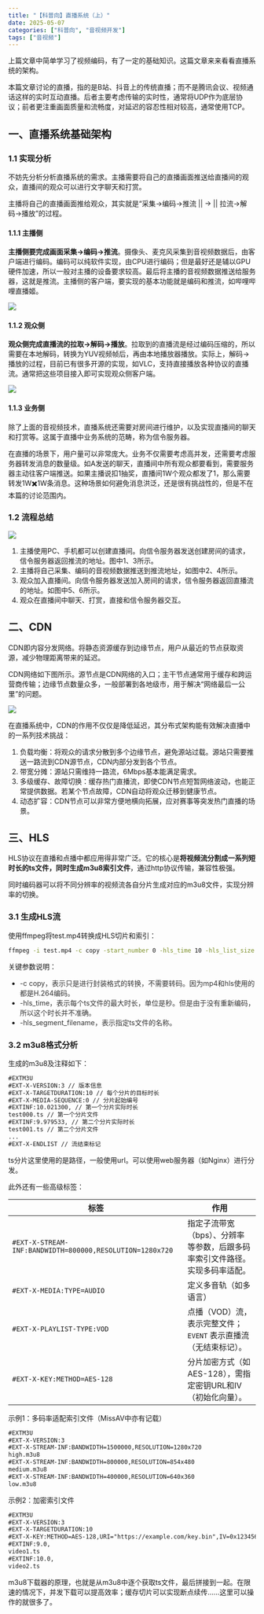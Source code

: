 ```yaml
---
title: "【科普向】直播系统（上）"
date: 2025-05-07
categories: ["科普向", "音视频开发"]
tags: ["音视频"]
---
```


上篇文章中简单学习了视频编码，有了一定的基础知识。这篇文章来来看看直播系统的架构。

本篇文章讨论的直播，指的是B站、抖音上的传统直播；而不是腾讯会议、视频通话这样的实时互动直播。后者主要考虑传输的实时性，通常将UDP作为底层协议；前者更注重画面质量和流畅度，对延迟的容忍性相对较高，通常使用TCP。

## 一、直播系统基础架构
### 1.1 实现分析
不妨先分析分析直播系统的需求。主播需要将自己的直播画面推送给直播间的观众，直播间的观众可以进行文字聊天和打赏。

主播将自己的直播画面推给观众，其实就是“采集->编码->推流 || -> || 拉流->解码->播放”的过程。

#### 1.1.1 主播侧
**主播侧要完成画面采集->编码->推流**。摄像头、麦克风采集到音视频数据后，由客户端进行编码。编码可以纯软件实现，由CPU进行编码；但是最好还是辅以GPU硬件加速，所以一般对主播的设备要求较高。最后将主播的音视频数据推送给服务器，这就是推流。主播侧的客户端，要实现的基本功能就是编码和推流，如哔哩哔哩直播姬。

![](https://img.jupng.top:7326/yuque/0/2025/png/2648742/1746547646694-fa82abaa-22e3-4f37-a679-3e6caa708944.png)

#### 1.1.2 观众侧
**观众侧完成直播流的拉取->解码->播放**。拉取到的直播流是经过编码压缩的，所以需要在本地解码，转换为YUV视频帧后，再由本地播放器播放。实际上，解码->播放的过程，目前已有很多开源的实现，如VLC，支持直接播放各种协议的直播流。通常把这些项目接入即可实现观众侧客户端。

![](https://img.jupng.top:7326/yuque/0/2025/png/2648742/1746548605617-d565330d-20ac-4eb1-af9f-2b9d3619f01a.png)

#### 1.1.3 业务侧
除了上面的音视频技术，直播系统还需要对房间进行维护，以及实现直播间的聊天和打赏等。这属于直播中业务系统的范畴，称为信令服务器。

在直播的场景下，用户量可以非常庞大。业务不仅需要考虑高并发，还需要考虑服务器转发消息的数量级。如A发送的聊天，直播间中所有观众都要看到，需要服务器主动往客户端推送。如果主播说扣1抽奖，直播间1W个观众都发了1，那么需要转发1W✖️1W条消息。这种场景如何避免消息洪泛，还是很有挑战性的，但是不在本篇的讨论范围内。

### 1.2 流程总结
![](https://img.jupng.top:7326/yuque/0/2025/png/2648742/1746546414872-fe6551c0-9797-4aa3-a9b7-ffa44f858bd5.png)

1. 主播使用PC、手机都可以创建直播间。向信令服务器发送创建房间的请求，信令服务器返回推流的地址。图中1、3所示。
2. 主播将自己采集、编码的音视频数据推送到推流地址，如图中2、4所示。
3. 观众加入直播间。向信令服务器发送加入房间的请求，信令服务器返回直播流的地址。如图中5、6所示。
4. 观众在直播间中聊天、打赏，直接和信令服务器交互。

## 二、CDN
CDN即内容分发网络。将静态资源缓存到边缘节点，用户从最近的节点获取资源，减少物理距离带来的延迟。

CDN网络如下图所示。源节点是CDN网络的入口；主干节点通常用于缓存和跨运营商传输；边缘节点数量众多，一般部署到各地级市，用于解决“网络最后一公里”的问题。

![](https://img.jupng.top:7326/yuque/0/2025/png/2648742/1746625973079-041efea7-1e11-41cb-beb5-6f63b1421648.png)

在直播系统中，CDN的作用不仅仅是降低延迟，其分布式架构能有效解决直播中的一系列技术挑战：

1. 负载均衡：将观众的请求分散到多个边缘节点，避免源站过载。源站只需要推送一路流到CDN源节点，CDN内部分发到各个节点。
2. 带宽分摊：源站只需维持一路流，6Mbps基本能满足需求。
3. 多级缓存、故障切换：缓存热门直播流，即使CDN节点短暂网络波动，也能正常提供数据。若某个节点故障，CDN自动将观众迁移到健康节点。
4. 动态扩容：CDN节点可以非常方便地横向拓展，应对赛事等突发热门直播的场景。

## 三、HLS
HLS协议在直播和点播中都应用得非常广泛。它的核心是**将视频流分割成一系列短时长的ts文件，同时生成m3u8索引文件**，通过http协议传输，兼容性极强。

同时编码器可以将不同分辨率的视频流各自分片生成对应的m3u8文件，实现分辨率的切换。

### 3.1 生成HLS流
使用ffmpeg将test.mp4转换成HLS切片和索引：

```bash
ffmpeg -i test.mp4 -c copy -start_number 0 -hls_time 10 -hls_list_size 0 -hls_segment_filename test%03d.ts index.m3u
```

关键参数说明：

+ <font style="color:rgb(53, 53, 53);">-c copy，表示只是进行封装格式的转换，不需要转码。因为mp4和hls使用的都是H.264编码。</font>
+ <font style="color:rgb(53, 53, 53);">-hls_time，表示每个ts文件的最大时长，单位是秒。但是由于没有重新编码，所以这个时长并不准确。</font>
+ <font style="color:rgb(53, 53, 53);">-hls_segment_filename，表示指定ts文件的名称。</font>

### 3.2 m3u8格式分析
生成的m3u8及注释如下：

```latex
#EXTM3U
#EXT-X-VERSION:3 // 版本信息
#EXT-X-TARGETDURATION:10 // 每个分片的目标时长
#EXT-X-MEDIA-SEQUENCE:0 // 分片起始编号
#EXTINF:10.021300, // 第一个分片实际时长
test000.ts // 第一个分片文件
#EXTINF:9.979533, // 第二个分片实际时长
test001.ts // 第二个分片文件
...
#EXT-X-ENDLIST // 流结束标记
```

ts分片这里使用的是路径，一般使用url。可以使用web服务器（如Nginx）进行分发。

此外还有一些高级标签：

| 标签 | 作用 |
| --- | --- |
| `#EXT-X-STREAM-INF:BANDWIDTH=800000,RESOLUTION=1280x720` | 指定子流带宽（bps）、分辨率等参数，后跟多码率索引文件路径。实现多码率适配。 |
| `#EXT-X-MEDIA:TYPE=AUDIO` | 定义多音轨（如多语言） |
| `#EXT-X-PLAYLIST-TYPE:VOD` | 点播（VOD）流，表示完整文件；`EVENT` 表示直播流（无结束标记）。 |
| `#EXT-X-KEY:METHOD=AES-128` | 分片加密方式（如AES-128），需指定密钥URL和IV（初始化向量）。 |


示例1：多码率适配索引文件（MissAV中亦有记载）

```latex
#EXTM3U
#EXT-X-VERSION:3
#EXT-X-STREAM-INF:BANDWIDTH=1500000,RESOLUTION=1280x720
high.m3u8
#EXT-X-STREAM-INF:BANDWIDTH=800000,RESOLUTION=854x480
medium.m3u8
#EXT-X-STREAM-INF:BANDWIDTH=400000,RESOLUTION=640x360
low.m3u8
```

示例2：加密索引文件

```latex
#EXTM3U
#EXT-X-VERSION:3
#EXT-X-TARGETDURATION:10
#EXT-X-KEY:METHOD=AES-128,URI="https://example.com/key.bin",IV=0x1234567890ABCDEF
#EXTINF:9.0,
video1.ts
#EXTINF:10.0,
video2.ts
```

m3u8下载器的原理，也就是从m3u8中逐个获取ts文件，最后拼接到一起。在限速的情况下，并发下载可以提高效率；缓存切片可以实现断点续传……这里可以操作的就很多了。

